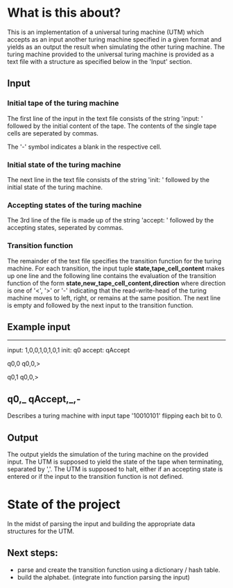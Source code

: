 
# What is this about? 
This is an implementation of a universal turing machine (UTM) which accepts as an input another turing machine specified in a given format and yields as an output the result when simulating the other turing machine.
The turing machine provided to the universal turing machine is provided as a text file with a structure as specified below in the 'Input' section.

## Input
### Initial tape of the turing machine
The first line of the input in the text file consists of the string 'input: ' followed by the initial content of the tape. The contents of the single tape cells are seperated by commas. 

The '-' symbol indicates a blank in the respective cell.
### Initial state of the turing machine
The next line in the text file consists of the string 'init: ' followed by the initial state of the turing machine.


### Accepting states of the turing machine
The 3rd line of the file is made up of the string 'accept: ' followed by the accepting states, seperated by commas.

### Transition function
The remainder of the text file specifies the transition function for the turing machine. For each transition, the input tuple __state,tape_cell_content__ makes up one line and the following line contains the evaluation of the transition function of the form __state,new_tape_cell_content,direction__ where direction is one of '<', '>' or '-' indicating that the read-write-head of the turing machine moves to left, right, or remains at the same position.
The next line is empty and followed by the next input to the transition function.


## Example input
---------------------------
input: 1,0,0,1,0,1,0,1
init: q0
accept: qAccept

q0,0
q0,0,>

q0,1
q0,0,>

q0,_
qAccept,_,-
---------------------------
Describes a turing machine with input tape '10010101' flipping each bit to 0.

## Output
The output yields the simulation of the turing machine on the provided input. The UTM is supposed to yield the state of the tape when terminating, separated by ','. 
The UTM is supposed to halt, either if an accepting state is entered or if the input to the transition function is not defined.


# State of the project
In the midst of parsing the input and building the appropriate data structures for the UTM.
## Next steps: 
- parse and create the transition function using a dictionary / hash table.
- build the alphabet. (integrate into function parsing the input)
